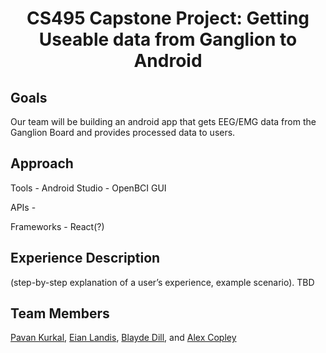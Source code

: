 <h1 align = "center">
CS495 Capstone Project: Getting Useable data from Ganglion to Android
</h1>

## Goals
Our team will be building an android app that gets EEG/EMG data from the Ganglion Board and provides processed data to users.

## Approach
   Tools
      - Android Studio
      - OpenBCI GUI
	
   APIs
      -

   Frameworks
	  - React(?)

## Experience Description
(step-by-step explanation of a user’s experience, example scenario). TBD

## Team Members
[Pavan Kurkal](mailto:pkurkal@crimson.ua.edu), [Eian Landis](mailto:ellandis@crimson.ua.edu), [Blayde Dill](mailto:badill@crimson.ua.edu), and [Alex Copley](mailto:gacopley@crimson.ua.edu)
